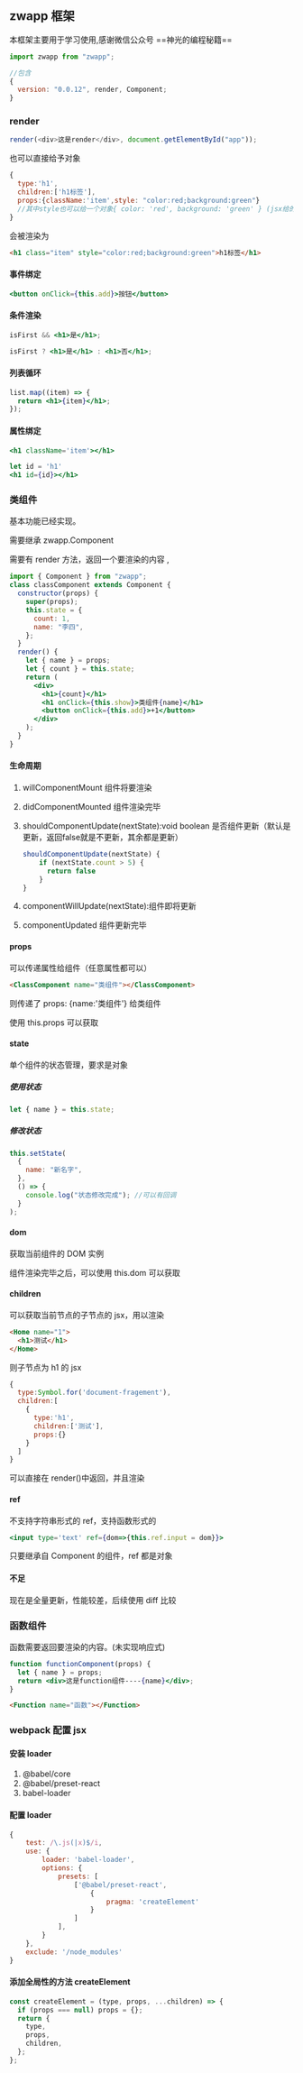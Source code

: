 ## zwapp 框架

本框架主要用于学习使用,感谢微信公众号 ==神光的编程秘籍==

```js
import zwapp from "zwapp";
```

```js
//包含
{
  version: "0.0.12", render, Component;
}
```

### render

```js
render(<div>这是render</div>, document.getElementById("app"));
```

也可以直接给予对象

```js
{
  type:'h1',
  children:['h1标签'],
  props:{className:'item',style: "color:red;background:green"}
  //其中style也可以给一个对象{ color: 'red', background: 'green' } (jsx给的是字符串)
}
```

会被渲染为

```html
<h1 class="item" style="color:red;background:green">h1标签</h1>
```

#### 事件绑定

```jsx
<button onClick={this.add}>按钮</button>
```

#### 条件渲染

```jsx
isFirst && <h1>是</h1>;

isFirst ? <h1>是</h1> : <h1>否</h1>;
```

#### 列表循环

```jsx
list.map((item) => {
  return <h1>{item}</h1>;
});
```

#### 属性绑定

```jsx
<h1 className='item'></h1>

let id = 'h1'
<h1 id={id}></h1>
```

### 类组件

基本功能已经实现。

需要继承 zwapp.Component

需要有 render 方法，返回一个要渲染的内容 ,

```jsx
import { Component } from "zwapp";
class classComponent extends Component {
  constructor(props) {
    super(props);
    this.state = {
      count: 1,
      name: "李四",
    };
  }
  render() {
    let { name } = props;
    let { count } = this.state;
    return (
      <div>
        <h1>{count}</h1>
        <h1 onClick={this.show}>类组件{name}</h1>
        <button onClick={this.add}>+1</button>
      </div>
    );
  }
}
```

#### 生命周期

1. willComponentMount 组件将要渲染

2. didComponentMounted 组件渲染完毕

3. shouldComponentUpdate(nextState):void boolean 是否组件更新（默认是更新，返回false就是不更新，其余都是更新）

   ```js
   shouldComponentUpdate(nextState) {
       if (nextState.count > 5) {
         return false
       }
   }
   ```

   

4. componentWillUpdate(nextState):组件即将更新

5. componentUpdated 组件更新完毕

#### props

可以传递属性给组件（任意属性都可以）

```html
<ClassComponent name="类组件"></ClassComponent>
```

则传递了 props: {name:'类组件'} 给类组件

使用 this.props 可以获取

#### state

单个组件的状态管理，要求是对象

##### 使用状态

```js
let { name } = this.state;
```

##### 修改状态

```js
this.setState(
  {
    name: "新名字",
  },
  () => {
    console.log("状态修改完成"); //可以有回调
  }
);
```

#### dom

获取当前组件的 DOM 实例

组件渲染完毕之后，可以使用 this.dom 可以获取

#### children

可以获取当前节点的子节点的 jsx，用以渲染

```html
<Home name="1">
  <h1>测试</h1>
</Home>
```

则子节点为 h1 的 jsx

```js
{
  type:Symbol.for('document-fragement'),
  children:[
    {
      type:'h1',
      children:['测试'],
      props:{}
    }
  ]
}
```

可以直接在 render()中返回，并且渲染

#### ref

不支持字符串形式的 ref，支持函数形式的

```jsx
<input type='text' ref={dom=>{this.ref.input = dom}}>
```

只要继承自 Component 的组件，ref 都是对象

#### 不足

现在是全量更新，性能较差，后续使用 diff 比较

### 函数组件

函数需要返回要渲染的内容。(未实现响应式)

```jsx
function functionComponent(props) {
  let { name } = props;
  return <div>这是function组件----{name}</div>;
}
```

```html
<Function name="函数"></Function>
```

### webpack 配置 jsx

#### 安装 loader

1. @babel/core
2. @babel/preset-react
3. babel-loader

#### 配置 loader

```webpack.config.js
{
	test: /\.js(|x)$/i,
	use: {
		loader: 'babel-loader',
		options: {
			presets: [
				['@babel/preset-react',
					{
						pragma: 'createElement'
					}
				]
			],
		}
	},
	exclude: '/node_modules'
}
```

#### 添加全局性的方法 createElement

```js
const createElement = (type, props, ...children) => {
  if (props === null) props = {};
  return {
    type,
    props,
    children,
  };
};
```
